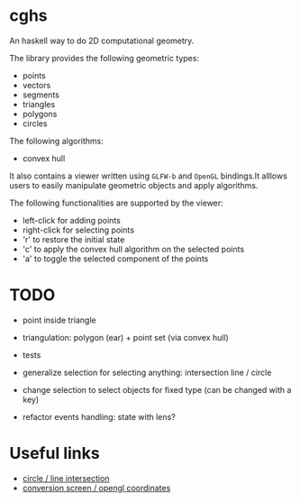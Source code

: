 # cghs

An haskell way to do 2D computational geometry.

The library provides the following geometric types:

* points
* vectors
* segments
* triangles
* polygons
* circles

The following algorithms:

* convex hull

It also contains a viewer written using `GLFW-b` and `OpenGL` bindings.It alllows users to easily manipulate geometric objects and apply algorithms.

The following functionalities are supported by the viewer:

* left-click for adding points
* right-click for selecting points
* 'r' to restore the initial state
* 'c' to apply the convex hull algorithm on the selected points
* 'a' to toggle the selected component of the points

# TODO

* point inside triangle
* triangulation: polygon (ear) + point set (via convex hull)
* tests
* generalize selection for selecting anything: intersection line / circle
* change selection to select objects for fixed type (can be changed with a key)

* refactor events handling: state with lens?

# Useful links

* [circle / line intersection](http://mathworld.wolfram.com/Circle-LineIntersection.html)
* [conversion screen / opengl coordinates](http://stackoverflow.com/questions/4520377/converting-window-coordinates-to-axis-coordinates-in-opengl)
